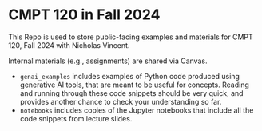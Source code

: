 # CMPT 120 in Fall 2024


This Repo is used to store public-facing examples and materials for CMPT 120, Fall 2024 with Nicholas Vincent.

Internal materials (e.g., assignments) are shared via Canvas.


- `genai_examples` includes examples of Python code produced using generative AI tools, that are meant to be useful for concepts. Reading and running through these code snippets should be very quick, and provides another chance to check your understanding so far.
- `notebooks` includes copies of the Jupyter notebooks that include all the code snippets from lecture slides.